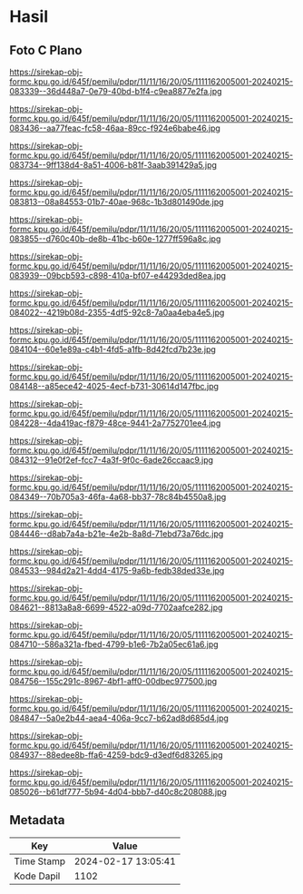 # Hasil

## Foto C Plano

https://sirekap-obj-formc.kpu.go.id/645f/pemilu/pdpr/11/11/16/20/05/1111162005001-20240215-083339--36d448a7-0e79-40bd-b1f4-c9ea8877e2fa.jpg

https://sirekap-obj-formc.kpu.go.id/645f/pemilu/pdpr/11/11/16/20/05/1111162005001-20240215-083436--aa77feac-fc58-46aa-89cc-f924e6babe46.jpg

https://sirekap-obj-formc.kpu.go.id/645f/pemilu/pdpr/11/11/16/20/05/1111162005001-20240215-083734--9ff138d4-8a51-4006-b81f-3aab391429a5.jpg

https://sirekap-obj-formc.kpu.go.id/645f/pemilu/pdpr/11/11/16/20/05/1111162005001-20240215-083813--08a84553-01b7-40ae-968c-1b3d801490de.jpg

https://sirekap-obj-formc.kpu.go.id/645f/pemilu/pdpr/11/11/16/20/05/1111162005001-20240215-083855--d760c40b-de8b-41bc-b60e-1277ff596a8c.jpg

https://sirekap-obj-formc.kpu.go.id/645f/pemilu/pdpr/11/11/16/20/05/1111162005001-20240215-083939--09bcb593-c898-410a-bf07-e44293ded8ea.jpg

https://sirekap-obj-formc.kpu.go.id/645f/pemilu/pdpr/11/11/16/20/05/1111162005001-20240215-084022--4219b08d-2355-4df5-92c8-7a0aa4eba4e5.jpg

https://sirekap-obj-formc.kpu.go.id/645f/pemilu/pdpr/11/11/16/20/05/1111162005001-20240215-084104--60e1e89a-c4b1-4fd5-a1fb-8d42fcd7b23e.jpg

https://sirekap-obj-formc.kpu.go.id/645f/pemilu/pdpr/11/11/16/20/05/1111162005001-20240215-084148--a85ece42-4025-4ecf-b731-30614d147fbc.jpg

https://sirekap-obj-formc.kpu.go.id/645f/pemilu/pdpr/11/11/16/20/05/1111162005001-20240215-084228--4da419ac-f879-48ce-9441-2a7752701ee4.jpg

https://sirekap-obj-formc.kpu.go.id/645f/pemilu/pdpr/11/11/16/20/05/1111162005001-20240215-084312--91e0f2ef-fcc7-4a3f-9f0c-6ade26ccaac9.jpg

https://sirekap-obj-formc.kpu.go.id/645f/pemilu/pdpr/11/11/16/20/05/1111162005001-20240215-084349--70b705a3-46fa-4a68-bb37-78c84b4550a8.jpg

https://sirekap-obj-formc.kpu.go.id/645f/pemilu/pdpr/11/11/16/20/05/1111162005001-20240215-084446--d8ab7a4a-b21e-4e2b-8a8d-71ebd73a76dc.jpg

https://sirekap-obj-formc.kpu.go.id/645f/pemilu/pdpr/11/11/16/20/05/1111162005001-20240215-084533--984d2a21-4dd4-4175-9a6b-fedb38ded33e.jpg

https://sirekap-obj-formc.kpu.go.id/645f/pemilu/pdpr/11/11/16/20/05/1111162005001-20240215-084621--8813a8a8-6699-4522-a09d-7702aafce282.jpg

https://sirekap-obj-formc.kpu.go.id/645f/pemilu/pdpr/11/11/16/20/05/1111162005001-20240215-084710--586a321a-fbed-4799-b1e6-7b2a05ec61a6.jpg

https://sirekap-obj-formc.kpu.go.id/645f/pemilu/pdpr/11/11/16/20/05/1111162005001-20240215-084756--155c291c-8967-4bf1-aff0-00dbec977500.jpg

https://sirekap-obj-formc.kpu.go.id/645f/pemilu/pdpr/11/11/16/20/05/1111162005001-20240215-084847--5a0e2b44-aea4-406a-9cc7-b62ad8d685d4.jpg

https://sirekap-obj-formc.kpu.go.id/645f/pemilu/pdpr/11/11/16/20/05/1111162005001-20240215-084937--88edee8b-ffa6-4259-bdc9-d3edf6d83265.jpg

https://sirekap-obj-formc.kpu.go.id/645f/pemilu/pdpr/11/11/16/20/05/1111162005001-20240215-085026--b61df777-5b94-4d04-bbb7-d40c8c208088.jpg


## Metadata

| Key        | Value               |
| ---------- | ------------------- |
| Time Stamp | 2024-02-17 13:05:41 |
| Kode Dapil | 1102                |



